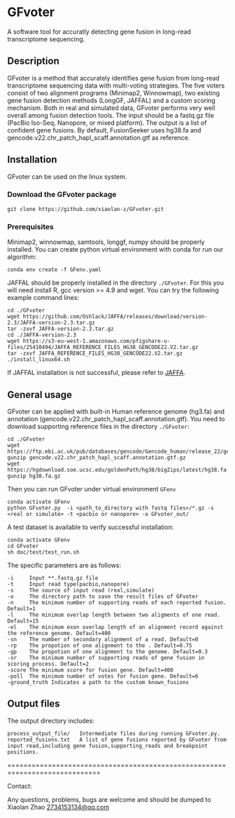 # GFvoter
 A software tool for accuratly detecting gene fusion in long-read transcriptome sequencing.


## Description
GFvoter is a method that accurately identifies gene fusion from long-read transcriptome sequencing data with multi-voting strategies. The five voters consist of two alignment programs (Minimap2, Winnowmap), two existing gene fusion detection methods (LongGF, JAFFAL) and a custom scoring mechanism. Both in real and simulated data, GFvoter performs very well overall among fusion detection tools.
The input should be a fastq.gz file (PacBio Iso-Seq, Nanopore, or mixed platform). The output is a list of confident gene fusions. By default, FusionSeeker uses hg38.fa and gencode.v22.chr_patch_hapl_scaff.annotation.gtf as reference.


## Installation
GFvoter can be used on the linux system.

### Download the GFvoter package

    git clone https://github.com/xiaolan-z/GFvoter.git 

### Prerequisites
Minimap2, winnowmap, samtools, longgf, numpy should be properly installed. You can create python virtual environment with conda for run our algorithm:

    conda env create -f GFenv.yaml

JAFFAL should be properly installed in the directory `./GFvoter`. For this you will need install R, gcc version >= 4.9 and wget. You can try the following example command lines:

    cd ./GFvoter
    wget https://github.com/Oshlack/JAFFA/releases/download/version-2.3/JAFFA-version-2.3.tar.gz
    tar -zxvf JAFFA-version-2.3.tar.gz
    cd ./JAFFA-version-2.3
    wget https://s3-eu-west-1.amazonaws.com/pfigshare-u-files/25410494/JAFFA_REFERENCE_FILES_HG38_GENCODE22.V2.tar.gz
    tar -zxvf JAFFA_REFERENCE_FILES_HG38_GENCODE22.V2.tar.gz
    ./install_linux64.sh

If JAFFAL installation is not successful, please refer to [JAFFA].


## General usage
GFvoter can be applied with built-in Human reference genome (hg3.fa) and annotation (gencode.v22.chr_patch_hapl_scaff.annotation.gtf). You need to download supporting reference files in the directory `./GFvoter`:


    cd ./GFvoter
    wget https://ftp.ebi.ac.uk/pub/databases/gencode/Gencode_human/release_22/gencode.v22.chr_patch_hapl_scaff.annotation.gtf.gz
    gunzip gencode.v22.chr_patch_hapl_scaff.annotation.gtf.gz
    wget https://hgdownload.soe.ucsc.edu/goldenPath/hg38/bigZips/latest/hg38.fa.gz
    gunzip hg38.fa.gz

Then you can run GFvoter under virtual environment `GFenv`

    conda activate GFenv
    python GFvoter.py  -i <path_to_directory with fastq files>/*.gz -s <real or simulate> -t <pacbio or nanopore> -o GFvoter_out/

A test dataset is available to verify successful installation:

    conda activate GFenv
    cd GFvoter
    sh doc/test/test_run.sh

The specific parameters are as follows:

    -i     Input **.fastq.gz file
    -t     Input read type(pacbio,nanopore)
    -s     The source of input read (real,simulate)
    -o     The directory path to save the result files of GFvoter
    -n     The minimum number of supporting reads of each reported fusion. Default=1  
    -l     The minimum overlap length between two aligments of one read. Default=15
    -el    The minimum exon overlap length of an alignment record against the reference genome. Default=400
    -sn    The number of secondary alignment of a read. Default=0
    -rp    The propotion of one alignment to the . Default=0.75
    -gp    The propotion of one alignment to the genome. Default=0.3
    -sr    The minimum number of supporting reads of gene fusion in scoring process. Default=2
    -score The minimum score for fusion gene. Default=400
    -poll  The minimum number of votes for fusion gene. Default=6
    -ground_truth Indicates a path to the custom known_fusions

## Output files
The output directory includes:

    process_output_file/   Intermediate files during running GFvoter.py.
    reported_fusions.txt   A list of gene fusions reported by GFvoter from input read,including gene fusion,supporting_reads and breakpoint positions.

=============================================================================

Contact:

Any questions, problems, bugs are welcome and should be dumped to Xiaolan Zhao <2734153134@qq.com>


[JAFFA]: https://github.com/Oshlack/JAFFA
 